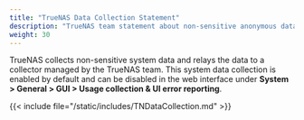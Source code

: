 ```yaml
---
title: "TrueNAS Data Collection Statement"
description: "TrueNAS team statement about non-sensitive anonymous data collection."
weight: 30
---
```


TrueNAS collects non-sensitive system data and relays the data to a collector managed by the TrueNAS team.
This system data collection is enabled by default and can be disabled in the web interface under **System > General > GUI > Usage collection & UI error reporting**.

{{< include file="/static/includes/TNDataCollection.md" >}}
